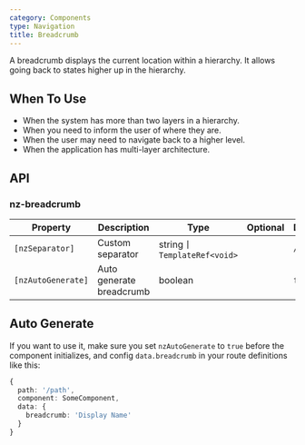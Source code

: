 ```yaml
---
category: Components
type: Navigation
title: Breadcrumb
---
```


A breadcrumb displays the current location within a hierarchy. It allows going back to states higher up in the hierarchy.

## When To Use

- When the system has more than two layers in a hierarchy.
- When you need to inform the user of where they are.
- When the user may need to navigate back to a higher level.
- When the application has multi-layer architecture.

## API

### nz-breadcrumb

| Property | Description | Type | Optional | Default |
| -------- | ----------- | ---- | -------- | ------- |
| `[nzSeparator]` | Custom separator | string丨`TemplateRef<void>` |  | `/` |
| `[nzAutoGenerate]` | Auto generate breadcrumb | boolean |  | `false` |

## Auto Generate

If you want to use it, make sure you set `nzAutoGenerate` to `true` before the component initializes, and config `data.breadcrumb` in your route definitions like this:

```ts
{
  path: '/path',
  component: SomeComponent,
  data: {
    breadcrumb: 'Display Name'
  }
}
```
